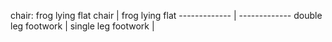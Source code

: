 chair: frog lying flat
chair | frog lying flat ------------- | ------------- double leg footwork | single leg footwork |
